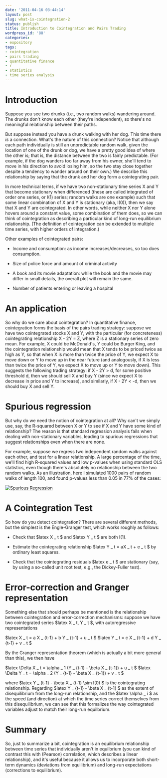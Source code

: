 ```yaml
---
date: '2011-04-16 03:44:14'
layout: post
slug: what-is-cointegration-2
status: publish
title: Introduction to Cointegration and Pairs Trading
wordpress_id: '88'
categories:
- expository
tags:
- cointegration
- pairs trading
- quantitative finance
- r
- statistics
- time series analysis
---
```


# Introduction


Suppose you see two drunks (i.e., two random walks) wandering around. The drunks don't know each other (they're independent), so there's no meaningful relationship between their paths.

But suppose instead you have a drunk walking with her dog. This time there _is_ a connection. What's the nature of this connection? Notice that although each path individually is still an unpredictable random walk, given the location of one of the drunk or dog, we have a pretty good idea of where the other is; that is, the distance between the two is fairly predictable. (For example, if the dog wanders too far away from his owner, she'll tend to move in his direction to avoid losing him, so the two stay close together despite a tendency to wander around on their own.) We describe this relationship by saying that the drunk and her dog form a cointegrating pair.

In more technical terms, if we have two non-stationary time series X and Y that become stationary when differenced (these are called integrated of order one series, or I(1) series; random walks are one example) such that some linear combination of X and Y is stationary (aka, I(0)), then we say that X and Y are cointegrated. In other words, while neither X nor Y alone hovers around a constant value, some combination of them does, so we can think of cointegration as describing a particular kind of long-run equilibrium relationship. (The definition of cointegration can be extended to multiple time series, with higher orders of integration.)

Other examples of cointegrated pairs:



	
  * Income and consumption: as income increases/decreases, so too does consumption.

	
  * Size of police force and amount of criminal activity

	
  * A book and its movie adaptation: while the book and the movie may differ in small details, the overall plot will remain the same.

	
  * Number of patients entering or leaving a hospital




# An application


So why do we care about cointegration? In quantitative finance, cointegration forms the basis of the pairs trading strategy: suppose we have two cointegrated stocks X and Y, with the particular (for concreteness) cointegrating relationship X - 2Y = Z, where Z is a stationary series of zero mean. For example, X could be McDonald's, Y could be Burger King, and the cointegration relationship would mean that X tends to be priced twice as high as Y, so that when X is more than twice the price of Y, we expect X to move down or Y to move up in the near future (and analogously, if X is less than twice the price of Y, we expect X to move up or Y to move down). This suggests the following trading strategy: if X - 2Y > d, for some positive threshold d, then we should sell X and buy Y (since we expect X to decrease in price and Y to increase), and similarly, if X - 2Y < -d, then we should buy X and sell Y.


# Spurious regression


But why do we need the notion of cointegration at all? Why can't we simply use, say, the R-squared between X or Y to see if X and Y have some kind of relationship? The reason is that standard regression analysis fails when dealing with non-stationary variables, leading to spurious regressions that suggest relationships even when there are none.

For example, suppose we regress two independent random walks against each other, and test for a linear relationship. A large percentage of the time, we'll find high R-squared values and low p-values when using standard OLS statistics, even though there's absolutely no relationship between the two random walks. As an illustration, here I simulated 1000 pairs of random walks of length 100, and found p-values less than 0.05 in 77% of the cases:

[![Spurious Regression](http://dl.dropbox.com/u/10506/blog/cointegration/spurious-regression.png)](http://dl.dropbox.com/u/10506/blog/cointegration/spurious-regression.png)


# A Cointegration Test


So how do you detect cointegration? There are several different methods, but the simplest is the Engle-Granger test, which works roughly as follows:



	
  * Check that $latex X _ t $ and $latex Y _ t $ are both I(1).

	
  * Estimate the cointegrating relationship $latex Y _ t = aX _ t + e _ t $ by ordinary least squares.

	
  * Check that the cointegrating residuals $latex e _ t $ are stationary (say, by using a so-called unit root test, e.g., the Dickey-Fuller test).




# Error-correction and Granger representation


Something else that should perhaps be mentioned is the relationship between cointegration and error-correction mechanisms: suppose we have two cointegrated series $latex X _ t, Y _ t $, with autoregressive representations

$latex X _ t = a X _ {t-1} + b Y _ {t-1} + u _ t $
$latex Y _ t = c X _ {t-1} + d Y _ {t-1} + v _ t $

By the Granger representation theorem (which is actually a bit more general than this), we then have

$latex \Delta X _ t = \alpha _ 1 (Y _ {t-1} - \beta X _ {t-1}) + u _ t $
$latex \Delta Y _ t = \alpha _ 2 (Y _ {t-1} - \beta X _ {t-1}) + v _ t $

where $latex Y _ {t-1} - \beta X _ {t-1} \sim I(0) $ is the cointegrating relationship. Regarding $latex Y _ {t-1} - \beta X _ {t-1} $ as the extent of disequilibrium from the long-run relationship, and the $latex \alpha _ i $ as the speed (and direction) at which the time series correct themselves from this disequilibrium, we can see that this formalizes the way cointegrated variables adjust to match their long-run equilbrium.


# Summary


So, just to summarize a bit, cointegration is an equilibrium relationship between time series that individually aren't in equilbrium (you can kind of contrast this with (Pearson) correlation, which describes a linear relationship), and it's useful because it allows us to incorporate both short-term dynamics (deviations from equilibrium) and long-run expectations (corrections to equilibrium).
